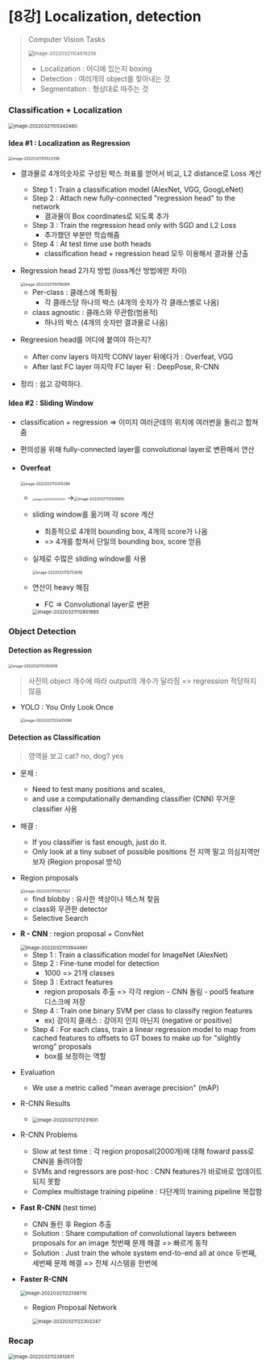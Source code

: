 # [8강] Localization, detection

>  Computer Vision Tasks
>
> <img src="md-images/image-20220321104816256.png" alt="image-20220321104816256" style="zoom:67%;" />
>
> * Localization : 어디에 있는지 boxing
> * Detection : 여러개의 object를 찾아내는 것
> * Segmentation : 형상대로 따주는 것

### Classification + Localization

<img src="md-images/image-20220321105342460.png" alt="image-20220321105342460" style="zoom:67%;" />

#### Idea #1 : Localization as Regression 

<img src="md-images/image-20220321105523398.png" alt="image-20220321105523398" style="zoom:50%;" />

* 결과물로 4개의숫자로 구성된 박스 좌표를 얻어서 비교, L2 distance로 Loss 계산
  * Step 1 : Train a classification model (AlexNet, VGG, GoogLeNet)
  * Step 2 : Attach new fully-connected "regression head" to the network
    * 결과물이 Box coordinates로 되도록 추가
  * Step 3 : Train the regression head only with SGD and L2 Loss
    * 추가했던 부분만 학습해줌
  * Step 4 : At test time use both heads 
    * classification head + regression head 모두 이용해서 결과물 산출

* Regression head 2가지 방법 (loss계산 방법에만 차이)

  <img src="md-images/image-20220321110116089.png" alt="image-20220321110116089" style="zoom:50%;" />

  * Per-class : 클래스에 특화됨
    * 각 클래스당 하나의 박스 (4개의 숫자가 각 클래스별로 나옴)
  * class agnostic : 클래스와 무관함(범용적)
    * 하나의 박스 (4개의 숫자만 결과물로 나옴)

* Regreesion head를 어디에 붙여야 하는지?

  * After conv layers 마지막 CONV layer 뒤에다가 : Overfeat, VGG
  * After last FC layer 마지막 FC layer 뒤 : DeepPose, R-CNN

* 정리 : 쉽고 강력하다.

#### Idea #2 : Sliding Window

* classification + regression => 이미지 여러군데의 위치에 여러번을 돌리고 합쳐줌
* 편의성을 위해 fully-connected layer를 convolutional layer로 변환해서 연산

* #### Overfeat

  <img src="md-images/image-20220321112415288.png" alt="image-20220321112415288" style="zoom:50%;" />

  * <img src="md-images/image-20220321112453527.png" alt="image-20220321112453527" style="zoom: 33%;" /> →<img src="md-images/image-20220321112505655.png" alt="image-20220321112505655" style="zoom:50%;" />

  * sliding window를 옮기며 각 score 계산 

    * 최종적으로 4개의 bounding box, 4개의 score가 나옴
    * => 4개를 합쳐서 단일의 bounding box, score 얻음

  * 실제로 수많은 sliding window를 사용

    <img src="md-images/image-20220321112752656.png" alt="image-20220321112752656" style="zoom:50%;" />

  * 연산이 heavy 해짐

    * FC => Convolutional layer로 변환

    <img src="md-images/image-20220321112851885.png" alt="image-20220321112851885" style="zoom:67%;" />



### Object Detection

#### Detection as Regression

<img src="md-images/image-20220321113100819.png" alt="image-20220321113100819" style="zoom: 50%;" />

> 사진의 object 개수에 따라 output의 개수가 달라짐  => regression 적당하지 않음

* YOLO : You Only Look Once

  <img src="md-images/image-20220321122435098.png" alt="image-20220321122435098" style="zoom: 50%;" />



#### Detection as Classification

> 영역을 보고 cat? no, dog? yes

* 문제 : 

  * Need to test many positions and scales, 
  * and use a computationally demanding classifier (CNN) 무거운 classifier 사용

* 해결 : 

  * If you classifier is fast enough, just do it.
  * Only look at a tiny subset of possible positions 
    전 지역 말고 의심지역만 보자 (Region proposal 방식)

* Region proposals

  <img src="md-images/image-20220321113627427.png" alt="image-20220321113627427" style="zoom:50%;" />

  * find blobby : 유사한 색상이나 텍스쳐 찾음
  * class와 무관한 detector
  * Selective Search

* **R - CNN** : region proposal + ConvNet

  <img src="md-images/image-20220321113944961.png" alt="image-20220321113944961" style="zoom:67%;" />

  * Step 1 : Train a classification model for ImageNet (AlexNet)
  * Step 2 : Fine-tune model for detection
    * 1000 => 21개 classes
  * Step 3 : Extract features 
    * region proposals 추출 => 각각 region - CNN 돌림 - pool5 feature 디스크에 저장
  * Step 4 : Train one binary SVM per class to classify region features
    * ex) 강아지 클래스 : 강아지 인지 아닌지 (negative or positive)
  * Step 4 : For each class, train a linear regression model to map from cached features to offsets to GT boxes to make up for "slightly wrong" proposals
    * box를 보정하는 역할

* Evaluation
  * We use a metric called "mean average precision" (mAP)

* R-CNN Results
  * <img src="md-images/image-20220321121231931.png" alt="image-20220321121231931" style="zoom:67%;" />

* R-CNN Problems
  * Slow at test time : 각 region proposal(2000개)에 대해 foward pass로 CNN을 돌려야함
  * SVMs and regressors are post-hoc : CNN features가 바로바로 업데이트 되지 못함
  * Complex multistage training pipeline : 다단계의 training pipeline 복잡함

* **Fast R-CNN** (test time)
  * CNN 돌린 후 Region 추출
  * Solution : Share computation of convolutional layers between proposals for an image
    첫번째 문제 해결 => 빠르게 동작
  * Solution : Just train the whole system end-to-end all at once
    두번째, 세번째 문제 해결 => 전체 시스템을 한번에

* **Faster R-CNN** 

  <img src="md-images/image-20220321122138710.png" alt="image-20220321122138710" style="zoom:67%;" />

  * Region Proposal Network

    <img src="md-images/image-20220321122302247.png" alt="image-20220321122302247" style="zoom:67%;" />



### Recap

<img src="md-images/image-20220321122612611.png" alt="image-20220321122612611" style="zoom:67%;" />